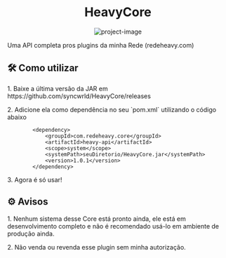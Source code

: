 <h1 align="center" id="title">HeavyCore</h1>

<p align="center"><img src="https://socialify.git.ci/syncwrld/HeavyCore/image?description=1&amp;font=Inter&amp;language=1&amp;name=1&amp;owner=1&amp;pattern=Solid&amp;stargazers=1&amp;theme=Dark" alt="project-image"></p>

<p id="description">Uma API completa pros plugins da minha Rede (redeheavy.com)</p>

<h2>🛠️ Como utilizar</h2>

<p>1. Baixe a última versão da JAR em https://github.com/syncwrld/HeavyCore/releases</p>

<p>2. Adicione ela como dependência no seu `pom.xml` utilizando o código abaixo</p>

```
        <dependency>
            <groupId>com.redeheavy.core</groupId>
            <artifactId>heavy-api</artifactId>
            <scope>system</scope>
            <systemPath>seuDiretorio/HeavyCore.jar</systemPath>
            <version>1.0.1</version>
        </dependency>     
```

<p>3. Agora é só usar!</p>

<h2>⚙ Avisos</h2>

<p>1. Nenhum sistema desse Core está pronto ainda, ele está em desenvolvimento completo e não é recomendado usá-lo em ambiente de produção ainda.</p>
<p>2. Não venda ou revenda esse plugin sem minha autorização.</p>
